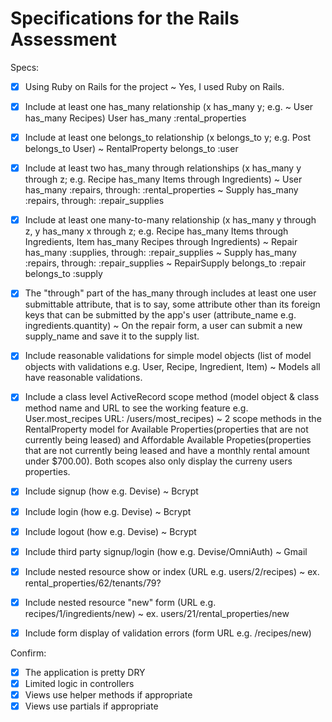 # Specifications for the Rails Assessment

Specs:
- [x] Using Ruby on Rails for the project 
        ~ Yes, I used Ruby on Rails.

- [x] Include at least one has_many relationship (x has_many y; e.g. 
        ~ User has_many Recipes) User has_many :rental_properties

- [x] Include at least one belongs_to relationship (x belongs_to y; e.g. Post belongs_to User) 
        ~ RentalProperty belongs_to :user

- [x] Include at least two has_many through relationships (x has_many y through z; e.g. Recipe has_many Items through Ingredients)
        ~ User has_many :repairs, through: :rental_properties
        ~ Supply has_many :repairs, through: :repair_supplies

- [x] Include at least one many-to-many relationship (x has_many y through z, y has_many x through z; e.g. Recipe has_many Items through Ingredients, Item has_many Recipes through Ingredients)
        ~ Repair has_many :supplies, through: :repair_supplies
        ~ Supply has_many :repairs, through: :repair_supplies
        ~ RepairSupply  belongs_to :repair 
                        belongs_to :supply 

- [x] The "through" part of the has_many through includes at least one user submittable attribute, that is to say, some attribute other than its foreign keys that can be submitted by the app's user (attribute_name e.g. ingredients.quantity)
        ~ On the repair form, a user can submit a new supply_name and save it to the supply list.

- [x] Include reasonable validations for simple model objects (list of model objects with validations e.g. User, Recipe, Ingredient, Item)
        ~ Models all have reasonable validations.

- [x] Include a class level ActiveRecord scope method (model object & class method name and URL to see the working feature e.g. User.most_recipes URL: /users/most_recipes)
        ~ 2 scope methods in the RentalProperty model for Available Properties(properties that are not currently being leased)      and Affordable Available Propeties(properties that are not currently being leased and have a monthly rental amount        under $700.00).  Both scopes also only display the curreny users properties.

- [x] Include signup (how e.g. Devise)
        ~ Bcrypt

- [x] Include login (how e.g. Devise)
         ~ Bcrypt

- [x] Include logout (how e.g. Devise)
         ~ Bcrypt

- [x] Include third party signup/login (how e.g. Devise/OmniAuth)
         ~ Gmail

- [x] Include nested resource show or index (URL e.g. users/2/recipes)
         ~  ex. rental_properties/62/tenants/79?

- [x] Include nested resource "new" form (URL e.g. recipes/1/ingredients/new)
        ~ ex. users/21/rental_properties/new

- [x] Include form display of validation errors (form URL e.g. /recipes/new)
       
Confirm:
- [x] The application is pretty DRY
- [x] Limited logic in controllers
- [x] Views use helper methods if appropriate
- [x] Views use partials if appropriate
